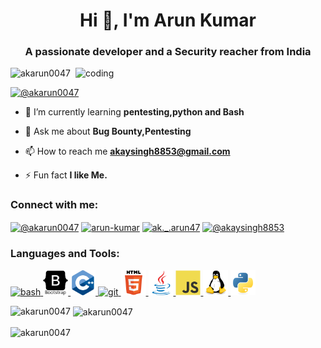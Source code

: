 <h1 align="center">Hi 👋, I'm Arun Kumar</h1>
<h3 align="center">A passionate developer and a Security reacher from India</h3>
<img align="right" alt="coding" width="400" src="https://c.tenor.com/qJ5evVs-_uUAAAAC/coding.gif">

<p align="left"> <img src="https://komarev.com/ghpvc/?username=akarun0047&label=Profile%20views&color=0e75b6&style=flat" alt="akarun0047" /> </p>

<p align="left"> <a href="https://twitter.com/@akarun0047" target="blank"><img src="https://img.shields.io/twitter/follow/@akarun0047?logo=twitter&style=for-the-badge" alt="@akarun0047" /></a> </p>

- 🌱 I’m currently learning **pentesting,python and Bash**

- 💬 Ask me about **Bug Bounty,Pentesting**

- 📫 How to reach me **akaysingh8853@gmail.com**

- ⚡ Fun fact **I like Me.**

<h3 align="left">Connect with me:</h3>
<p align="left">
<a href="https://twitter.com/@akarun0047" target="blank"><img align="center" src="https://raw.githubusercontent.com/rahuldkjain/github-profile-readme-generator/master/src/images/icons/Social/twitter.svg" alt="@akarun0047" height="30" width="40" /></a>
<a href="https://www.linkedin.com/in/arun-kumar-35855a1b5/" target="blank"><img align="center" src="https://raw.githubusercontent.com/rahuldkjain/github-profile-readme-generator/master/src/images/icons/Social/linked-in-alt.svg" alt="arun-kumar" height="30" width="40" /></a>
<a href="https://instagram.com/ak._.arun47" target="blank"><img align="center" src="https://raw.githubusercontent.com/rahuldkjain/github-profile-readme-generator/master/src/images/icons/Social/instagram.svg" alt="ak._.arun47" height="30" width="40" /></a>
<a href="https://medium.com/@akaysingh8853" target="blank"><img align="center" src="https://raw.githubusercontent.com/rahuldkjain/github-profile-readme-generator/master/src/images/icons/Social/medium.svg" alt="@akaysingh8853" height="30" width="40" /></a>
</p>

<h3 align="left">Languages and Tools:</h3>
<p align="left"> <a href="https://www.gnu.org/software/bash/" target="_blank" rel="noreferrer"> <img src="https://www.vectorlogo.zone/logos/gnu_bash/gnu_bash-icon.svg" alt="bash" width="40" height="40"/> </a> <a href="https://getbootstrap.com" target="_blank" rel="noreferrer"> <img src="https://raw.githubusercontent.com/devicons/devicon/master/icons/bootstrap/bootstrap-plain-wordmark.svg" alt="bootstrap" width="40" height="40"/> </a> <a href="https://www.w3schools.com/cpp/" target="_blank" rel="noreferrer"> <img src="https://raw.githubusercontent.com/devicons/devicon/master/icons/cplusplus/cplusplus-original.svg" alt="cplusplus" width="40" height="40"/> </a> </a> <a href="https://git-scm.com/" target="_blank" rel="noreferrer"> <img src="https://www.vectorlogo.zone/logos/git-scm/git-scm-icon.svg" alt="git" width="40" height="40"/> </a> <a href="https://www.w3.org/html/" target="_blank" rel="noreferrer"> <img src="https://raw.githubusercontent.com/devicons/devicon/master/icons/html5/html5-original-wordmark.svg" alt="html5" width="40" height="40"/> </a> <a href="https://www.java.com" target="_blank" rel="noreferrer"> <img src="https://raw.githubusercontent.com/devicons/devicon/master/icons/java/java-original.svg" alt="java" width="40" height="40"/> </a> <a href="https://developer.mozilla.org/en-US/docs/Web/JavaScript" target="_blank" rel="noreferrer"> <img src="https://raw.githubusercontent.com/devicons/devicon/master/icons/javascript/javascript-original.svg" alt="javascript" width="40" height="40"/> </a> <a href="https://www.linux.org/" target="_blank" rel="noreferrer"> <img src="https://raw.githubusercontent.com/devicons/devicon/master/icons/linux/linux-original.svg" alt="linux" width="40" height="40"/> </a> <a href="https://www.python.org" target="_blank" rel="noreferrer"> <img src="https://raw.githubusercontent.com/devicons/devicon/master/icons/python/python-original.svg" alt="python" width="40" height="40"/> </a> </p>

<p><img align="left" src="https://github-readme-stats.vercel.app/api/top-langs?username=akarun0047&show_icons=true&locale=en&layout=compact" alt="akarun0047" /></p>

<p>&nbsp;<img align="center" src="https://github-readme-stats.vercel.app/api?username=akarun0047&show_icons=true&locale=en" alt="akarun0047" /></p>

<p><img align="center" src="https://github-readme-streak-stats.herokuapp.com/?user=akarun0047&" alt="akarun0047" /></p>

